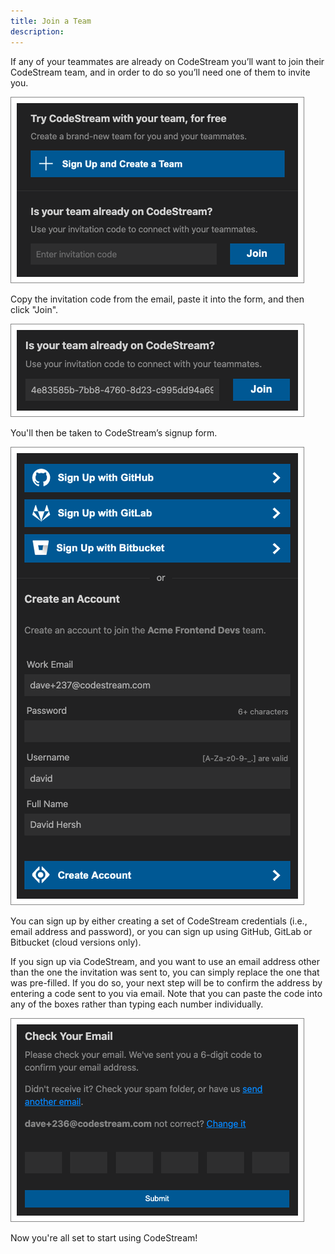 ```yaml
---
title: Join a Team
description: 
---
```


If any of your teammates are already on CodeStream you’ll want to join their
CodeStream team, and in order to do so you’ll need one of them to invite you.

![Join Team](../assets/images/InitialPane5.png)

Copy the invitation code from the email, paste it into the form, and then click
"Join".

![Invitation Code](../assets/images/InviteCode2.png)

You'll then be taken to CodeStream’s signup form.

![Create an Account](../assets/images/CreateAnAccountInvite4.png)

You can sign up by either creating a set of CodeStream credentials (i.e., email
address and password), or you can sign up using GitHub, GitLab or Bitbucket
(cloud versions only). 

If you sign up via CodeStream, and you want to use an email address other than
the one the invitation was sent to, you can simply replace the one that was
pre-filled. If you do so, your next step will be to confirm the address by
entering a code sent to you via email. Note that you can paste the code into any
of the boxes rather than typing each number individually.

![Confirm Email](../assets/images/EmailConfirmation1.png)

Now you're all set to start using CodeStream!
